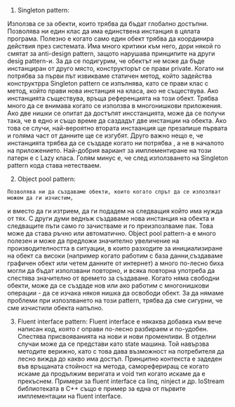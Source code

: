   1. Singleton pattern:

  Използва се за обекти, които трябва да бъдат глобално достъпни.
Позволява ни един клас да има единствена инстанция в цялата програма. 
Полезно е когато само един обект трябва да координира действия през системата.
Има много критики към него, дори някой го смятат за anti-design pattern, 
защото нарушава принципите на други desig pattern-и.
За да се подигурим, че обектът не може да бъде инстанциран от друго място, конструкторът се прави private. 
Когато ни потрябва за първи път извикваме статичен метод, който задейства конструктрра 
Singleton pattern се изпълнява, като се прави клас с метод, който прави нова инстанция на класа, ако не съществува.
Ако инстанцията съществува, връща референцията на този обект.
Трябва много да се внимава когато се използва в многонишкови приложения.
Ако две нишки се опитат да достъпят инсстанцията, може да се получи така, че в едно и също време да саздадът две инстанции на обекта.
Ако това се случи, най-вероятно втората инстаанция ще презапише първата и голяма част от данните ще се изгубят.
Друго важно нещо е, че инстанцията трябва да се създаде когато ни потрябва , а не в началото на приложението.
Най-добрия вариант за имплементиране на този патерн е с Lazy класа.
Голям минус е, че след използването на Singleton pattern кода става нетестваем.

  2. Object pool pattern:
  
    Позволява ни да създаваме обекти, които когато спрът да се изпозлват можем да ги изчистим,
 и вместо да ги изтрием, да ги подадем на следващия който има нужда от тях.
 С други думи веднъж създаваме нова инстанция на обекта и следващите пъти само го зачистваме и го преизпозлваме пак.
 Това може да става ръчно или автоматично.
 Object pool pattern-а е много полезен и може да предложи значително увеличение на производителността в ситуации,
 в които разходите за инициализиране на обект са високи (например когато работим с база данни,създаваме графичен обект или четем данните от интернет)
 а много по-лесно биха могли да бъдат използвани  повторно,  и всяка повторна употреба да спестява значително от времето за създаване.
 Когато няма свободни обекти, може да се създаде нов или ако работим с многонишкови операции - да се изчака някоя нишка да освободи обект.
 За да нямаме проблеми при изпозлването на този pattern, трябва да сме сигурни, че сме изчистили обекта напълно.
 
  3. Fluent interface pattern:
 Fluent interface е някаква добавка към вече написан код, която г оправи по-лесно разбираем и по-удобен.
 Спестява присвояванията на нови и нови променливи. В отделни случаи може да се представи като state машина.
 Той навързва методите верижно, като с това дава възможност на потребителя да лесно вижда до какво има достъп.
 Принципно контекста е задеден във връщаната стойност на метода, саморефериращ се когато искаме да продължим веригата
 и void тип когато искаме да е прекъснем.
 Примери за fluent interface са linq, ninject и др.
 IoStream библиотеката в C++ също е пример за една от първите имплементации на fluent interface.
